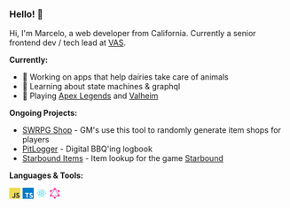### Hello! 👋

Hi, I'm Marcelo, a web developer from California. Currently a senior frontend dev / tech lead at [VAS](https://web.vas.com/).

**Currently:**

* 💼 Working on apps that help dairies take care of animals
* 🌱 Learning about state machines & graphql
* 👾 Playing [Apex Legends](https://www.ea.com/games/apex-legends) and [Valheim](https://www.valheimgame.com/)

**Ongoing Projects:**

* [SWRPG Shop](https://swrpg-shop.com) - GM's use this tool to randomly generate item shops for players
* [PitLogger](https://pitlogger.vercel.app/) - Digital BBQ'ing logbook
* [Starbound Items](https://starbounditems.com/) - Item lookup for the game [Starbound](https://playstarbound.com/)

**Languages & Tools:**

<code><img height="20" src="https://raw.githubusercontent.com/github/explore/80688e429a7d4ef2fca1e82350fe8e3517d3494d/topics/javascript/javascript.png"></code>
<code><img height="20" src="https://raw.githubusercontent.com/github/explore/80688e429a7d4ef2fca1e82350fe8e3517d3494d/topics/typescript/typescript.png"></code>
<code><img height="20" src="https://raw.githubusercontent.com/github/explore/80688e429a7d4ef2fca1e82350fe8e3517d3494d/topics/react/react.png"></code>
<code><img height="20" src="https://raw.githubusercontent.com/github/explore/5c058a388828bb5fde0bcafd4bc867b5bb3f26f3/topics/graphql/graphql.png"></code>



<!--
**MarceloAlves/marceloalves** is a ✨ _special_ ✨ repository because its `README.md` (this file) appears on your GitHub profile.

Here are some ideas to get you started:

- 🔭 I’m currently working on ...
- 🌱 I’m currently learning ...
- 👯 I’m looking to collaborate on ...
- 🤔 I’m looking for help with ...
- 💬 Ask me about ...
- 📫 How to reach me: ...
- 😄 Pronouns: ...
- ⚡ Fun fact: ...
-->

